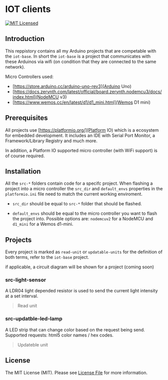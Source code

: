 # IOT clients 

[![MIT Licensed](https://img.shields.io/badge/license-MIT-brightgreen.svg?style=flat-square)](LICENSE)

## Introduction
This reppistory contains all my Arduino projects that are competable with the `iot-base`. In short the `iot-base` is a project that communicates with these Arduinos via wifi (on condition that they are connected to the same network).

Micro Controllers used:
* [https://store.arduino.cc/arduino-uno-rev3](Arduino Uno)
* [https://docs.zerynth.com/latest/official/board.zerynth.nodemcu3/docs/index.html](NodeMCU v3)
* [https://www.wemos.cc/en/latest/d1/d1_mini.html](Wemos D1 mini)

## Prerequisites
All projects use [https://platformio.org/](Platform IO) which is a ecosystem for embedded development. It includes an IDE with Serial Port Monitor, a Framework/Library Registry and much more. 

In addition, a Platform IO supported micro controller (with WiFi support) is of course required.

## Installation
All the `src-*` folders contain code for a specifc project. When flashing a project into a micro controller the `src_dir` and `default_envs` properties in the `platformio.ini` file need to match the current working enviroment.

* `src_dir` should be equal to `src-*` folder that should be flashed.

* `default_envs` should be equal to the micro controller you want to flash the project into. Possible options are: `nodemcuv2` for a NodeMCU and `d1_mini` for a Wemos d1-mini.

## Projects
Every project is marked as `read-unit` or `updatable-units` for the definition of both terms, refer to the `iot-base` project.

if applicable, a circuit diagram will be shown for a project (coming soon)

### src-light-sensor
A LDR04 light depended resistor is used to send the current light intensity at a set interval.
> Read unit

### src-updatble-led-lamp
A LED strip that can change color based on the request being send. Supported requests: html5 color names / hex codes.
> Updateble unit

## License
The MIT License (MIT). Please see [License File](LICENSE) for more information.